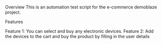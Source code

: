 Overview
This is an automation test script for the e-commerce demoblaze project.

Features

Feature 1: You can select and buy any electronic devices.
Feature 2: Add the devices to the cart and buy the product by filling in the user details
